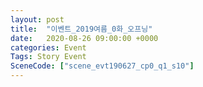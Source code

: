 ```yaml
---
layout: post
title:  "이벤트_2019여름_0화_오프닝"
date:   2020-08-26 09:00:00 +0000
categories: Event
Tags: Story Event
SceneCode: ["scene_evt190627_cp0_q1_s10"]
---
```

